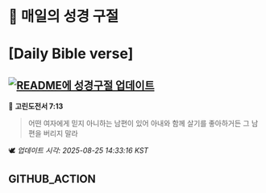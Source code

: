 # 🙏 매일의 성경 구절
# [Daily Bible verse]
## [![README에 성경구절 업데이트](https://github.com/DONGSUKA/first_test/actions/workflows/update-readme-bible.yml/badge.svg)](https://github.com/DONGSUKA/first_test/actions/workflows/update-readme-bible.yml)
<!-- START_BIBLE_VERSE -->
📖 **고린도전서 7:13**
> 어떤 여자에게 믿지 아니하는 남편이 있어 아내와 함께 살기를 좋아하거든 그 남편을 버리지 말라

🕊️ _업데이트 시각: 2025-08-25 14:33:16 KST_
  <!-- END_BIBLE_VERSE -->
## GITHUB_ACTION
